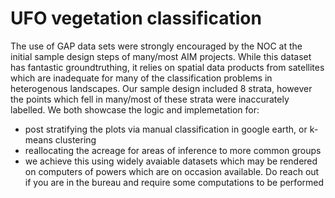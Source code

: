 # UFO vegetation classification

The use of GAP data sets were strongly encouraged by the NOC at the initial sample design steps of many/most AIM projects. While this dataset has fantastic groundtruthing, it relies on spatial data products from satellites which are inadequate for many of the classification problems in heterogenous landscapes. Our sample design included 8 strata, however the points which fell in many/most of these strata were inaccurately labelled. We both showcase the logic and implemetation for:

- post stratifying the plots via manual classification in google earth, or k-means clustering
- reallocating the acreage for areas of inference to more common groups
- we achieve this using widely avaiable datasets which may be rendered on computers of powers which are on occasion available. Do reach out if you are in the bureau and require some computations to be performed
